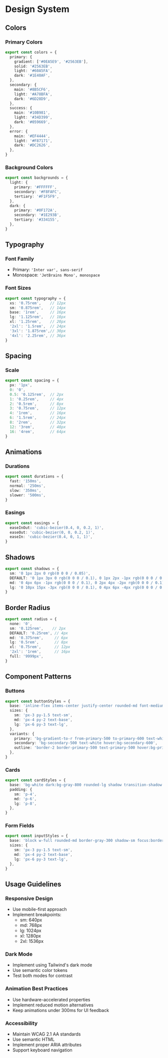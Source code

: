 # Design System

## Colors

### Primary Colors
```typescript
export const colors = {
  primary: {
    gradient: ['#0EA5E9', '#2563EB'],
    solid: '#2563EB',
    light: '#60A5FA',
    dark: '#1E40AF',
  },
  secondary: {
    main: '#8B5CF6',
    light: '#A78BFA',
    dark: '#6D28D9',
  },
  success: {
    main: '#10B981',
    light: '#34D399',
    dark: '#059669',
  },
  error: {
    main: '#EF4444',
    light: '#F87171',
    dark: '#DC2626',
  },
}
```

### Background Colors
```typescript
export const backgrounds = {
  light: {
    primary: '#FFFFFF',
    secondary: '#F8FAFC',
    tertiary: '#F1F5F9',
  },
  dark: {
    primary: '#0F172A',
    secondary: '#1E293B',
    tertiary: '#334155',
  },
}
```

## Typography

### Font Family
- Primary: `'Inter var', sans-serif`
- Monospace: `'JetBrains Mono', monospace`

### Font Sizes
```typescript
export const typography = {
  xs: '0.75rem',    // 12px
  sm: '0.875rem',   // 14px
  base: '1rem',     // 16px
  lg: '1.125rem',   // 18px
  xl: '1.25rem',    // 20px
  '2xl': '1.5rem',  // 24px
  '3xl': '1.875rem',// 30px
  '4xl': '2.25rem', // 36px
}
```

## Spacing

### Scale
```typescript
export const spacing = {
  px: '1px',
  0: '0',
  0.5: '0.125rem',  // 2px
  1: '0.25rem',     // 4px
  2: '0.5rem',      // 8px
  3: '0.75rem',     // 12px
  4: '1rem',        // 16px
  6: '1.5rem',      // 24px
  8: '2rem',        // 32px
  12: '3rem',       // 48px
  16: '4rem',       // 64px
}
```

## Animations

### Durations
```typescript
export const durations = {
  fast: '150ms',
  normal: '250ms',
  slow: '350ms',
  slower: '500ms',
}
```

### Easings
```typescript
export const easings = {
  easeInOut: 'cubic-bezier(0.4, 0, 0.2, 1)',
  easeOut: 'cubic-bezier(0, 0, 0.2, 1)',
  easeIn: 'cubic-bezier(0.4, 0, 1, 1)',
}
```

## Shadows
```typescript
export const shadows = {
  sm: '0 1px 2px 0 rgb(0 0 0 / 0.05)',
  DEFAULT: '0 1px 3px 0 rgb(0 0 0 / 0.1), 0 1px 2px -1px rgb(0 0 0 / 0.1)',
  md: '0 4px 6px -1px rgb(0 0 0 / 0.1), 0 2px 4px -2px rgb(0 0 0 / 0.1)',
  lg: '0 10px 15px -3px rgb(0 0 0 / 0.1), 0 4px 6px -4px rgb(0 0 0 / 0.1)',
}
```

## Border Radius
```typescript
export const radius = {
  none: '0',
  sm: '0.125rem',    // 2px
  DEFAULT: '0.25rem', // 4px
  md: '0.375rem',     // 6px
  lg: '0.5rem',       // 8px
  xl: '0.75rem',      // 12px
  '2xl': '1rem',      // 16px
  full: '9999px',
}
```

## Component Patterns

### Buttons
```typescript
export const buttonStyles = {
  base: 'inline-flex items-center justify-center rounded-md font-medium transition-colors focus:outline-none focus:ring-2 focus:ring-offset-2',
  sizes: {
    sm: 'px-3 py-1.5 text-sm',
    md: 'px-4 py-2 text-base',
    lg: 'px-6 py-3 text-lg',
  },
  variants: {
    primary: 'bg-gradient-to-r from-primary-500 to-primary-600 text-white hover:from-primary-600 hover:to-primary-700',
    secondary: 'bg-secondary-500 text-white hover:bg-secondary-600',
    outline: 'border-2 border-primary-500 text-primary-500 hover:bg-primary-50',
  },
}
```

### Cards
```typescript
export const cardStyles = {
  base: 'bg-white dark:bg-gray-800 rounded-lg shadow transition-shadow hover:shadow-md',
  padding: {
    sm: 'p-4',
    md: 'p-6',
    lg: 'p-8',
  },
}
```

### Form Fields
```typescript
export const inputStyles = {
  base: 'block w-full rounded-md border-gray-300 shadow-sm focus:border-primary-500 focus:ring-primary-500',
  sizes: {
    sm: 'px-3 py-1.5 text-sm',
    md: 'px-4 py-2 text-base',
    lg: 'px-6 py-3 text-lg',
  },
}
```

## Usage Guidelines

### Responsive Design
- Use mobile-first approach
- Implement breakpoints:
  - sm: 640px
  - md: 768px
  - lg: 1024px
  - xl: 1280px
  - 2xl: 1536px

### Dark Mode
- Implement using Tailwind's dark mode
- Use semantic color tokens
- Test both modes for contrast

### Animation Best Practices
- Use hardware-accelerated properties
- Implement reduced motion alternatives
- Keep animations under 300ms for UI feedback

### Accessibility
- Maintain WCAG 2.1 AA standards
- Use semantic HTML
- Implement proper ARIA attributes
- Support keyboard navigation 